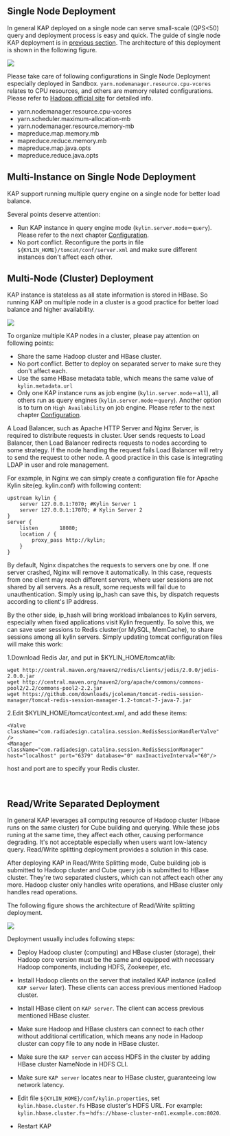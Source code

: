 ## Single Node Deployment
In general KAP deployed on a single node can serve small-scale (QPS<50) query and deployment process is easy and quick. The guide of single node KAP deployment is in [previous section](./install_guide.en.md). The architecture of this deployment is shown in the following figure.

![](images/single_node.png)

Please take care of following configurations in Single Node Deployment especially deployed in Sandbox. `yarn.nodemanager.resource.cpu-vcores` relates to CPU resources, and others are memory related configurations. Please refer to [Hadoop official site](https://hadoop.apache.org/docs/r2.7.3/hadoop-yarn/hadoop-yarn-common/yarn-default.xml) for detailed info.

* yarn.nodemanager.resource.cpu-vcores
* yarn.scheduler.maximum-allocation-mb
* yarn.nodemanager.resource.memory-mb
* mapreduce.map.memory.mb
* mapreduce.reduce.memory.mb
* mapreduce.map.java.opts
* mapreduce.reduce.java.opts

## Multi-Instance on Single Node Deployment

KAP support running multiple query engine on a single node for better load balance.

Several points deserve attention:

+ Run KAP instance in query engine mode (`kylin.server.mode＝query`). Please refer to the next chapter [Configuration](../config/jobengine_ha.en.md).
+ No port conflict. Reconfigure the ports in file `${KYLIN_HOME}/tomcat/conf/server.xml` and make sure different instances don't affect each other.

## Multi-Node (Cluster) Deployment
KAP instance is stateless as all state information is stored in HBase. So running KAP on multiple node in a cluster is a good practice for better load balance and higher availability.

![](images/cluster.png)

To organize multiple KAP nodes in a cluster, please pay attention on following points:

* Share the same Hadoop cluster and HBase cluster.
* No port conflict. Better to deploy on separated server to make sure they don't affect each.
* Use the same HBase metadata table, which means the same value of `kylin.metadata.url`
* Only one KAP instance runs as job engine (`kylin.server.mode＝all`), all others run as query engines (`kylin.server.mode＝query`). Another option is to turn on `High Availability` on job engine. Please refer to the next chapter [Configuration](../config/jobengine_ha.en.md).

A Load Balancer, such as Apache HTTP Server and Nginx Server, is required to distribute requests in cluster. User sends requests to Load Balancer, then Load Balancer redirects requests to nodes according to some strategy. If the node handling the request fails Load Balancer will retry to send the request to other node. A good practice in this case is integrating LDAP in user and role management.

For example, in Nginx we can simply create a configuration file for Apache Kylin site(eg. kylin.conf) with following content:

```
upstream kylin {
    server 127.0.0.1:7070; #Kylin Server 1
    server 127.0.0.1:17070; # Kylin Server 2
}
server {
    listen       18080;
    location / {
        proxy_pass http://kylin;
    }
}
```

By default, Nginx dispatches the requests to servers one by one. If one server crashed, Nginx will remove it automatically. In this case, requests from one client may reach different servers, where user sessions are not shared by all servers. As a result, some requests will fail due to unauthentication. Simply using ip_hash can save this, by dispatch requests according to client's IP address.

By the other side, ip_hash will bring workload imbalances to Kylin servers, especially when fixed applications visit Kylin frequently. To solve this, we can save user sessions to Redis cluster(or MySQL, MemCache), to share sessions among all kylin servers. Simply updating tomcat configuration files will make this work:

1.Download Redis Jar, and put in $KYLIN_HOME/tomcat/lib:

```
wget http://central.maven.org/maven2/redis/clients/jedis/2.0.0/jedis-2.0.0.jar
wget http://central.maven.org/maven2/org/apache/commons/commons-pool2/2.2/commons-pool2-2.2.jar
wget https://github.com/downloads/jcoleman/tomcat-redis-session-manager/tomcat-redis-session-manager-1.2-tomcat-7-java-7.jar
```

2.Edit $KYLIN_HOME/tomcat/context.xml, and add these items:

```
<Valve className="com.radiadesign.catalina.session.RedisSessionHandlerValve" />
<Manager className="com.radiadesign.catalina.session.RedisSessionManager" host="localhost" port="6379" database="0" maxInactiveInterval="60"/>
```

host and port are to specify your Redis cluster.

​	
## Read/Write Separated Deployment
In general KAP leverages all computing resource of Hadoop cluster (Hbase runs on the same cluster) for Cube building and querying. While these jobs runing at the same time, they affect each other, causing performance degrading. It's not acceptable especially when users want low-latency query. Read/Write splitting deployment provides a solution in this case.

After deploying KAP in Read/Write Splitting mode, Cube building job is submitted to Hadoop cluster and Cube query job is submitted to HBase cluster. They're two separated clusters, which can not affect each other any more. Hadoop cluster only handles write operations, and HBase cluster only handles read operations.

The following figure shows the architecture of Read/Write splitting deployment.

![](images/rw_separated.png)

Deployment usually includes following steps:

- Deploy Hadoop cluster (computing) and HBase cluster (storage), their Hadoop core version must be the same and equipped with necessary Hadoop components, including HDFS, Zookeeper, etc.

- Install Hadoop clients on the server that installed KAP instance (called `KAP server` later). These clients can access previous mentioned Hadoop cluster.

- Install HBase client on `KAP server`. The client can access previous mentioned HBase cluster.

- Make sure Hadoop and HBase clusters can connect to each other without additional certification, which means any node in Hadoop cluster can copy file to any node in HBase cluster.

- Make sure the `KAP server` can access HDFS in the cluster by adding HBase cluster NameNode in HDFS CLI.

- Make sure `KAP server` locates near to HBase cluster, guaranteeing low network latency.

- Edit file `${KYLIN_HOME}/conf/kylin.properties`, set `kylin.hbase.cluster.fs` HBase cluster's HDFS URL. For example: `kylin.hbase.cluster.fs＝hdfs://hbase-cluster-nn01.example.com:8020`.

- Restart KAP
